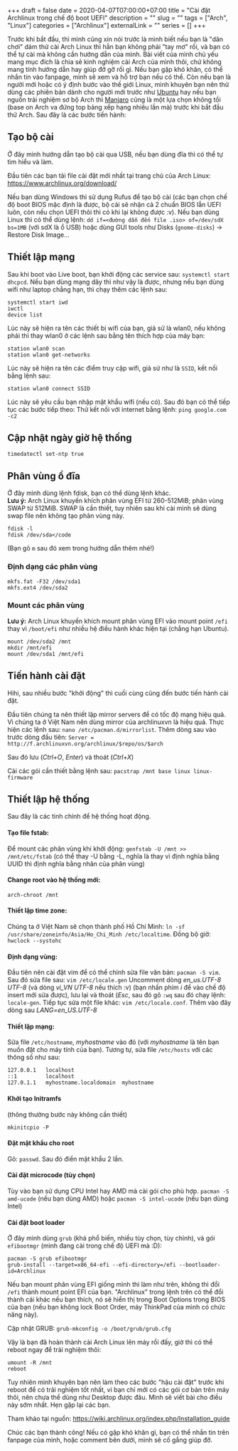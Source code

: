 +++ 
draft = false
date = 2020-04-07T07:00:00+07:00
title = "Cài đặt Archlinux trong chế độ boot UEFI"
description = ""
slug = "" 
tags = ["Arch", "Linux"]
categories = ["Archlinux"]
externalLink = ""
series = []
+++

Trước khi bắt đầu, thì mình cũng xin nói trước là mình biết nếu bạn là "dân chơi" dám thử cài Arch Linux thì hẳn bạn không phải "tay mơ" rồi, và bạn có thể tự cài mà không cần hướng dẫn của mình. Bài viết của mình chủ yếu mang mục đích là chia sẻ kinh nghiệm cài Arch của mình thôi, chứ không mang tính hướng dẫn hay giúp đỡ gỡ rối gì. Nếu bạn gặp khó khăn, có thể nhắn tin vào fanpage, mình sẽ xem và hỗ trợ bạn nếu có thể. Còn nếu bạn là người mới hoặc có ý định bước vào thế giới Linux, mình khuyên bạn nên thử dùng các phiên bản dành cho người mới trước như [Ubuntu](https://ubuntu.com/) hay nếu bạn nguốn trải nghiệm sơ bộ Arch thì [Manjaro](https://manjaro.org/) cũng là một lựa chọn không tồi (base on Arch va đứng top bảng xếp hạng nhiêu lần mà) trước khi bắt đầu thử Arch. Sau đây là các bước tiến hành:

## Tạo bộ cài

Ở đây mình hướng dẫn tạo bộ cài qua USB, nếu bạn dùng đĩa thì có thể tự tìm hiểu và làm.

Đầu tiên các bạn tải file cài đặt mới nhất tại trang chủ của Arch Linux: https://www.archlinux.org/download/

Nếu bạn dùng Windows thì sử dụng Rufus để tạo bộ cài (các bạn chọn chế độ boot BIOS mặc định là được, bộ cài sẽ nhận cả 2 chuẩn BIOS lẫn UEFI luôn, còn nếu chọn UEFI thôi thì có khi lại không được :v). Nếu bạn dùng Linux thì có thể dùng lệnh: `dd if=<đường dẫn đến file .iso> of=/dev/sdX bs=1MB` (với sdX là ổ USB) hoặc dùng GUI tools như Disks (`gnome-disks`) -> Restore Disk Image...

## Thiết lập mạng

Sau khi boot vào Live boot, bạn khởi động các service sau: `systemctl start dhcpcd`. Nếu bạn dùng mạng dây thì như vậy là được, nhưng nếu bạn dùng wifi như laptop chẳng hạn, thì chạy thêm các lệnh sau:

```shell
systemctl start iwd
iwctl
device list
```

Lúc này sẽ hiện ra tên các thiết bị wifi của bạn, giả sử là wlan0, nếu không phải thì thay wlan0 ở các lệnh sau bằng tên thích hợp của máy bạn:

```shell
station wlan0 scan
station wlan0 get-networks
```

Lúc này sẽ hiện ra tên các điểm truy cập wifi, giả sử như là `SSID`, kết nối bằng lệnh sau:

```shell
station wlan0 connect SSID
```

Lúc này sẽ yêu cầu bạn nhập mật khẩu wifi (nếu có). Sau đó bạn có thể tiếp tục các bước tiếp theo:
Thử kết nối với internet bằng lệnh: `ping google.com -c2`

## Cập nhật ngày giờ hệ thống

`timedatectl set-ntp true`

## Phân vùng ổ đĩa

Ở đây mình dùng lệnh fdisk, bạn có thể dùng lệnh khác.  
**Lưu ý:** Arch Linux khuyến khích phân vùng EFI từ 260-512MiB; phân vùng SWAP từ 512MiB. SWAP là cần thiết, tuy nhiên sau khi cài mình sẽ dùng swap file nên không tạo phân vùng này.

```shell
fdisk -l
fdisk /dev/sda</code
```

(Bạn gõ `m` sau đó xem trong hướng dẫn thêm nhé!)

### Định dạng các phân vùng

```shell
mkfs.fat -F32 /dev/sda1
mkfs.ext4 /dev/sda2
```

### Mount các phân vùng

**Lưu ý:** Arch Linux khuyến khích mount phân vùng EFI vào mount point `/efi` thay vì `/boot/efi` như nhiều hệ điều hành khác hiện tại (chẳng hạn Ubuntu).

```shell
mount /dev/sda2 /mnt
mkdir /mnt/efi
mount /dev/sda1 /mnt/efi
```

## Tiến hành cài đặt

Hihi, sau nhiều bước "khởi động" thì cuối cùng cũng đến bước tiến hành cài đặt.

Đầu tiên chúng ta nên thiết lập mirror servers để có tốc độ mạng hiệu quả. Vì chúng ta ở Việt Nam nên dùng mirror của archlinuxvn là hiệu quả. Thực hiện các lệnh sau: `nano /etc/pacman.d/mirrorlist`. Thêm dòng sau vào trước dòng đầu tiên: `Server = http://f.archlinuxvn.org/archlinux/$repo/os/$arch`

Sau đó lưu (_Ctrl+O_, _Enter_) và thoát (_Ctrl+X_)

Cài các gói cần thiết bằng lệnh sau: `pacstrap /mnt base linux linux-firmware`

## Thiết lập hệ thống

Sau đây là các tinh chỉnh để hệ thống hoạt động.

#### Tạo file fstab:

Để mount các phân vùng khi khởi động: `genfstab -U /mnt >> /mnt/etc/fstab` (có thể thay -U bằng -L, nghĩa là thay vì định nghĩa bằng UUID thì định nghĩa bằng nhãn của phân vùng)

#### Change root vào hệ thống mới:

`arch-chroot /mnt`

#### Thiết lập time zone:

Chúng ta ở Việt Nam sẽ chọn thành phố Hồ Chí Minh: `ln -sf /usr/share/zoneinfo/Asia/Ho_Chi_Minh /etc/localtime`. Đồng bộ giờ: `hwclock --systohc`

#### Định dạng vùng:

Đầu tiên nên cài đặt vim để có thể chỉnh sửa file văn bản: `pacman -S vim`. Sau đó sửa file sau: `vim /etc/locale.gen` Uncomment dòng _en_us.UTF-8 UTF-8_ (và dòng _vi_VN UTF-8_ nếu thích :v) (bạn nhấn phím _i_ để vào chế độ insert mới sửa được), lưu lại và thoát (_Esc_, sau đó gõ `:wq` sau đó chạy lệnh: `locale-gen`. Tiếp tục sửa một file khác: `vim /etc/locale.conf`. Thêm vào đây dòng sau _LANG=en_US.UTF-8_

#### Thiết lập mạng:

Sửa file `/etc/hostname`, _myhostname_ vào đó (với _myhostname_ là tên bạn muốn đặt cho máy tính của bạn). Tương tự, sửa file `/etc/hosts` với các thông số như sau:

```shell
127.0.0.1   localhost
::1         localhost
127.0.1.1   myhostname.localdomain  myhostname
```

#### Khởi tạo Initramfs

(thông thường bước này không cần thiết)

`mkinitcpio -P`

#### Đặt mật khẩu cho root

Gõ: `passwd`. Sau đó điền mật khẩu 2 lần.

#### Cài đặt microcode (tùy chọn)

Tùy vào bạn sử dụng CPU Intel hay AMD mà cài gói cho phù hợp. `pacman -S amd-ucode` (nếu bạn dùng AMD) hoặc `pacman -S intel-ucode` (nếu bạn dùng Intel)

#### Cài đặt boot loader

Ở đây mình dùng `grub` (khá phổ biến, nhiều tùy chọn, tùy chỉnh), và gói `efibootmgr` (mình đang cài trong chế độ UEFI mà :D):

```shell
pacman -S grub efibootmgr
grub-install --target=x86_64-efi --efi-directory=/efi --bootloader-id=Archlinux
```

Nếu bạn mount phân vùng EFI giống mình thì làm như trên, không thì đổi `/efi` thành mount point EFI của bạn. "Archlinux" trong lệnh trên có thể đổi thành cái khác nếu bạn thích, nó sẽ hiển thị trong Boot Options trong BIOS của bạn (nếu bạn không lock Boot Order, máy ThinkPad của mình có chức năng này).

Cập nhật GRUB: `grub-mkconfig -o /boot/grub/grub.cfg`

Vậy là bạn đã hoàn thành cài Arch Linux lên máy rồi đấy, giờ thì có thể reboot ngay để trải nghiệm thôi:

```shell
umount -R /mnt
reboot
```

Tuy nhiên mình khuyên bạn nên làm theo các bước "hậu cài đặt" trước khi reboot để có trải nghiệm tốt nhất, vì bạn chỉ mới có các gói cơ bản trên máy thôi, nên chưa thể dùng như Desktop được đâu. Mình sẽ viết bài cho điều này sớm nhất. Hẹn gặp lại các bạn.

Tham khảo tại nguồn: https://wiki.archlinux.org/index.php/Installation_guide

Chúc các bạn thành công! Nếu có gặp khó khăn gì, bạn có thể nhắn tin trên fanpage của mình, hoặc comment bên dưới, mình sẽ cố gắng giúp đỡ.
